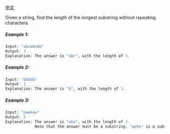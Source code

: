 [中文](./README-zh.md)

Given a string, find the length of the longest substring without repeating characters.

##### Example 1:

```php
Input: "abcabcbb"
Output: 3 
Explanation: The answer is "abc", with the length of 3. 
```

##### Example 2:

```php
Input: "bbbbb"
Output: 1
Explanation: The answer is "b", with the length of 1.
```

##### Example 3:

```php
Input: "pwwkew"
Output: 3
Explanation: The answer is "wke", with the length of 3. 
             Note that the answer must be a substring, "pwke" is a subsequence and not a substring.
```